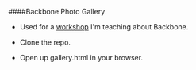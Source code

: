 ####Backbone Photo Gallery
- Used for a [workshop](http://www.meetup.com/8th-light-university/events/174147002/) I'm teaching about Backbone.  

- Clone the repo.  
- Open up gallery.html in your browser.  
